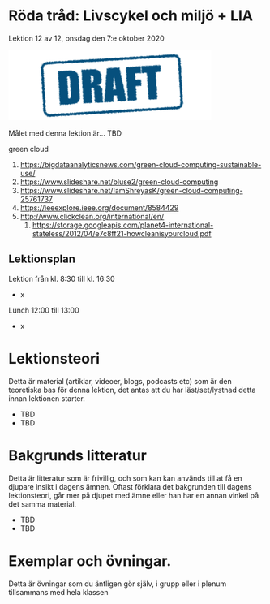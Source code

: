 # Röda tråd: Livscykel och miljö + LIA

Lektion 12 av 12, onsdag den 7:e oktober 2020

![Draft](/assets/images/draft.png)

Målet med denna lektion är... TBD

green cloud

1. https://bigdataanalyticsnews.com/green-cloud-computing-sustainable-use/
2. https://www.slideshare.net/bluse2/green-cloud-computing
3. https://www.slideshare.net/IamShreyasK/green-cloud-computing-25761737
4. https://ieeexplore.ieee.org/document/8584429
5. http://www.clickclean.org/international/en/
   1. https://storage.googleapis.com/planet4-international-stateless/2012/04/e7c8ff21-howcleanisyourcloud.pdf

## Lektionsplan
Lektion från kl. 8:30 till kl. 16:30

* x

Lunch 12:00 till 13:00

* x

# Lektionsteori
Detta är material (artiklar, videoer, blogs, podcasts etc) som är den teoretiska bas för denna lektion, det antas att du har läst/set/lystnad detta innan lektionen starter.

* TBD
* TBD

# Bakgrunds litteratur

Detta är litteratur som är frivillig, och som kan kan används till at få en djupare insikt i dagens ämnen. Oftast förklara det bakgrunden till dagens lektionsteori, går mer på djupet med ämne eller han har en annan vinkel på det samma material.

* TBD
* TBD

# Exemplar och övningar. 

Detta är övningar som du äntligen gör själv, i grupp eller i plenum tillsammans med hela klassen